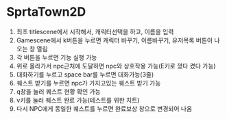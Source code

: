 # SprtaTown2D
 
1. 최초 titlescene에서 시작해서, 캐릭터선택을 하고, 이름을 입력
2. Gamescene에서 k버튼을 누르면 캐릭터 바꾸기, 이름바꾸기, 유저목록 버튼이 나오는 창 열림
3. 각 버튼을 누르면 기능 실행 가능
4. 위로 올라가서 npc근처에 도달하면 npc와 상호작용 가능(E키로 껐다 켰다 가능)
5. 대화하기를 누르고 space bar를 누르면 대화가능(3줄)
6. 퀘스트 받기를 누르면 npc가 가지고있는 퀘스트 받기 가능
7. q창을 눌러 퀘스트 현황 확인 가능
8. v키를 눌러 퀘스트 완료 가능(테스트를 위한 치트)
9. 다시 NPC에게 동일한 퀘스트를 누르면 완료보상 창으로 변경되어 나옴
